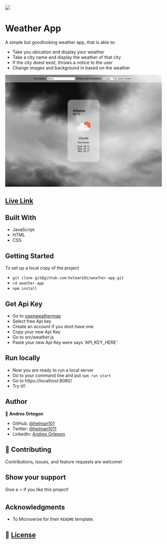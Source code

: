 ![](https://img.shields.io/badge/Microverse-blueviolet)

# Weather App

A simple but goodlooking weather app, that is able to:
- Take you ubication and display your weather
- Take a city name and display the weather of that city
- If the city doest exist, throws a notice to the user
- Change images and background in based on the weather

![](./scrn/weather-app.png)

## [Live Link](https://helman101.github.io/weather-app/)

## Built With

- JavaScript
- HTML
- CSS

## Getting Started

To set up a local copy of the project

- `git clone git@github.com:helman101/weather-app.git`
- `cd weather-app`
- `npm install`

## Get Api Key

- Go to [openweathermap](https://openweathermap.org/price)
- Select free Api key
- Create an account if you dont have one
- Copy your new Api Key
- Go to src/weather.js
- Paste your new Api Key were says 'API_KEY_HERE'

## Run locally

- Now you are ready to run a local server
- Go to your command line and put `npm run start`
- Go to https://localhost:8080/
- Try it!!

## Author

👤 **Andres Ortegon**

- GitHub: [@helman101](https://github.com/helman101)
- Twitter: [@helman1011](https://twitter.com/Helman1011)
- LinkedIn: [Andres Ortegon](https://www.linkedin.com/in/helman101/)

## 🤝 Contributing

Contributions, issues, and feature requests are welcome!

## Show your support

Give a ⭐️ if you like this project!

## Acknowledgments

- To Microverse for their `README` template.

## 📝 [License](LICENSE)
